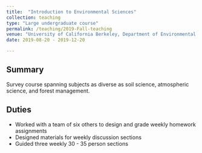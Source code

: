 ```yaml
---
title:  "Introduction to Environmental Sciences"
collection: teaching
type: "Large undergraduate course"
permalink: /teaching/2019-Fall-teaching
venue: "University of California Berkeley, Department of Environmental Science, Policy, and Management"
date: 2019-08-20 - 2019-12-20

---
```


## Summary
Survey course spanning subjects as diverse as soil science, atmospheric science, and forest management.

## Duties
   * Worked with a team of six others to design and grade weekly homework assignments
   * Designed materials for weekly discussion sections
   * Guided three weekly 30 - 35 person sections

